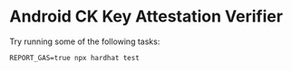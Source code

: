 # Android CK Key Attestation Verifier

Try running some of the following tasks:

```shell
REPORT_GAS=true npx hardhat test
```
